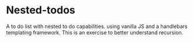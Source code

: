 # Nested-todos
A to do list with nested to do capabilities. using vanilla JS and a handlebars templating framework.
This is an exercise to better understand recursion.
